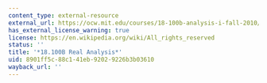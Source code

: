 ```yaml
---
content_type: external-resource
external_url: https://ocw.mit.edu/courses/18-100b-analysis-i-fall-2010/
has_external_license_warning: true
license: https://en.wikipedia.org/wiki/All_rights_reserved
status: ''
title: '*18.100B Real Analysis*'
uid: 8901ff5c-88c1-41eb-9202-9226b3b03610
wayback_url: ''
---
```

